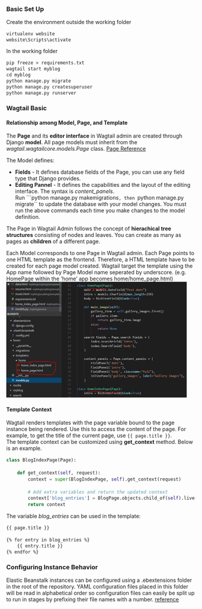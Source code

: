 ### Basic Set Up
Create the environment outside the working folder
```
virtualenv website
website\Scripts\activate
```
In the working folder
```
pip freeze > requirements.txt
wagtail start myblog
cd myblog
python manage.py migrate
python manage.py createsuperuser
python manage.py runserver
```
### Wagtail Basic
#### Relationship among Model, Page, and Template
The **Page** and its **editor interface** in Wagtail admin are created through Django **model**. All page models must inherit from the *wagtail.wagtailcore.models.Page* class.  [Page Reference](http://docs.wagtail.io/en/v1.13.1/topics/pages.html)  

The Model defines:
* **Fields** - It defines database fields of the Page, you can use any field type that Django provides.  
* **Editing Pannel** - It defines the capabilities and the layout of the editing interface. The syntax is *content_panels*.  
Run ```python manage.py makemigrations``, then ``python manage.py migrate`` to update the database with your model changes. You must run the above commands each time you make changes to the model definition.  

The Page in Wagtail Admin follows the concept of **hierachical tree structures** consisting of nodes and leaves. You can create as many as pages as **children** of a different page.  

Each Model corresponds to one Page in Wagtail admin. Each Page points to one HTML template as the frontend. Therefore, a HTML template have to be created for each page model created. Wagtail target the template using the App name followed by Page Model name seperated by underscore. (e.g. HomePage within the ‘home’ app becomes home/home_page.html)  
<img src="1.PNG" width="480">  

#### Template Context
Wagtail renders templates with the page variable bound to the page instance being rendered. Use this to access the content of the page. For example, to get the title of the current page, use ```{{ page.title }}```.  
The template context can be customized using **get_context** method. Below is an example.  
```python 
class BlogIndexPage(Page):

    def get_context(self, request):
        context = super(BlogIndexPage, self).get_context(request)

        # Add extra variables and return the updated context
        context['blog_entries'] = BlogPage.objects.child_of(self).live()
        return context
```
The variable *blog_entries* can be used in the template:
```
{{ page.title }}

{% for entry in blog_entries %}
    {{ entry.title }}
{% endfor %}
```
### Configuring Instance Behavior 
Elastic Beanstalk instances can be configured using a .ebextensions folder in the root of the repository. YAML configuration files placed in this folder will be read in alphabetical order so configuration files can easily be split up to run in stages by prefixing their file names with a number. [reference](https://thinkster.io/tutorials/deploying-a-django-application-to-elastic-beanstalk)  
